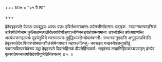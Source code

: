 +++
title = "०५ ये त्वा"

+++

हेदेवबृहस्पते येपापाः पापबुद्धयः अल्पाः पज्राः हविर्लक्षणान्नवन्तः पापेनजीर्णावानराः भद्रङ्क- ल्याणन्त्वात्वांउस्रिकं उस्रियेतिगोनाम कुत्सितामल्पक्षीरोत्स्राविणीङ्गाञ्जीर्णमनड्वाहंवामन्यमानाः उपजीवन्ति उपेत्यप्राणन्ति अल्पंयाचन्तइत्यर्थः दूढ्येदुर्धिये व्चनव्यत्ययः दुर्बुद्धिभ्यस्तेभ्योवामंवननी- यन्धनन्नानुददासि अनुकूलन्नविरसि हेबृहस्पतेदेव पियारुंसोमपानशीलंसोमेनयष्टारं महाफलंलिप्सुं- चयसइत् गच्छस्येवअनुग्रहीतुं चयगतावित्यस्येदंरूपं यद्वा हेबृहस्पते पियारुंहिंसकं पीयतेर्हिसाकर्म- णइदंरूपं तम्प्राणिहिंसकञ्चयसइत् हंस्येव बृहस्पतेयच्चातयसिदेवपीयुमितिनिरुक्तम् ॥ ५ ॥